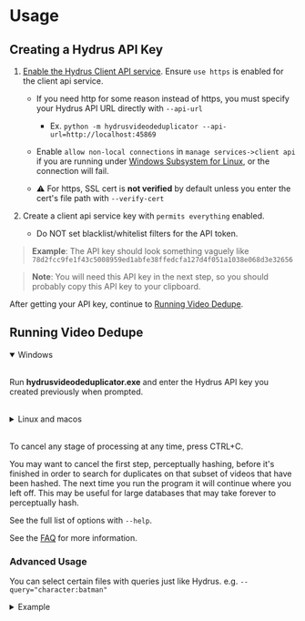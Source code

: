 # Usage

## Creating a Hydrus API Key

1. [Enable the Hydrus Client API service](https://hydrusnetwork.github.io/hydrus/client_api.html#enabling_the_api). Ensure `use https` is enabled for the client api service.

    - If you need http for some reason instead of https, you must specify your Hydrus API URL directly with `--api-url`
        - Ex. `python -m hydrusvideodeduplicator --api-url=http://localhost:45869`

    - Enable `allow non-local connections` in `manage services->client api` if you are running under [Windows Subsystem for Linux](https://learn.microsoft.com/en-us/windows/wsl/), or the connection will fail.

    - ⚠️ For https, SSL cert is **not verified** by default unless you enter the cert's file path with `--verify-cert`

2. Create a client api service key with `permits everything` enabled.

    - Do NOT set blacklist/whitelist filters for the API token.

> **Example**: The API key should look something vaguely like `78d2fcc9fe1f43c5008959ed1abfe38ffedcfa127d4f051a1038e068d3e32656`

> **Note**: You will need this API key in the next step, so you should probably copy this API key to your clipboard.

After getting your API key, continue to [Running Video Dedupe](#running-video-dedupe).

## Running Video Dedupe

<details open>
<summary>Windows</summary>
<br>

Run **hydrusvideodeduplicator.exe** and enter the Hydrus API key you created previously when prompted.

</details>

<br>

<details>
<summary>Linux and macos</summary>
<br>

Run the program and enter the Hydrus API key you created previously.

<br>

Example:

```sh
python3 -m hydrusvideodeduplicator --api-key="78d2fcc9fe1f43c5008959ed1abfe38ffedcfa127d4f051a1038e068d3e32656"
```

</details>

<br>

To cancel any stage of processing at any time, press CTRL+C.

You may want to cancel the first step, perceptually hashing, before it's finished in order to search for duplicates on that subset of videos that have been hashed. The next time you run the program it will continue where you left off. This may be useful for large databases that may take forever to perceptually hash.

See the full list of options with `--help`.

See the [FAQ](./faq.md) for more information.

### Advanced Usage

You can select certain files with queries just like Hydrus. e.g. `--query="character:batman"`

<details>
<summary>Example</summary>
<br>

```sh
python3 -m hydrusvideodeduplicator --api-key="..." --query="character:batman"
```

</details>
